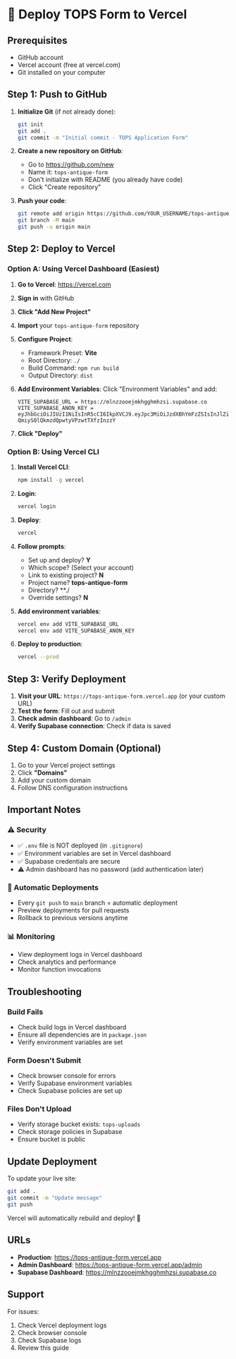 # 🚀 Deploy TOPS Form to Vercel

## Prerequisites
- GitHub account
- Vercel account (free at vercel.com)
- Git installed on your computer

## Step 1: Push to GitHub

1. **Initialize Git** (if not already done):
   ```bash
   git init
   git add .
   git commit -m "Initial commit - TOPS Application Form"
   ```

2. **Create a new repository on GitHub**:
   - Go to https://github.com/new
   - Name it: `tops-antique-form`
   - Don't initialize with README (you already have code)
   - Click "Create repository"

3. **Push your code**:
   ```bash
   git remote add origin https://github.com/YOUR_USERNAME/tops-antique-form.git
   git branch -M main
   git push -u origin main
   ```

## Step 2: Deploy to Vercel

### Option A: Using Vercel Dashboard (Easiest)

1. **Go to Vercel**: https://vercel.com
2. **Sign in** with GitHub
3. **Click "Add New Project"**
4. **Import** your `tops-antique-form` repository
5. **Configure Project**:
   - Framework Preset: **Vite**
   - Root Directory: `./`
   - Build Command: `npm run build`
   - Output Directory: `dist`

6. **Add Environment Variables**:
   Click "Environment Variables" and add:
   ```
   VITE_SUPABASE_URL = https://mlnzzooejmkhgghmhzsi.supabase.co
   VITE_SUPABASE_ANON_KEY = eyJhbGciOiJIUzI1NiIsInR5cCI6IkpXVCJ9.eyJpc3MiOiJzdXBhYmFzZSIsInJlZiI6Im1sbnp6b29lam1raGdnaG1oenNpIiwicm9sZSI6ImFub24iLCJpYXQiOjE3NjExNjE2ODgsImV4cCI6MjA3NjczNzY4OH0.pCyw9fp8hK6-QmiyS0lQkmzdQpwtyVPzwtTXfzInzzY
   ```

7. **Click "Deploy"**

### Option B: Using Vercel CLI

1. **Install Vercel CLI**:
   ```bash
   npm install -g vercel
   ```

2. **Login**:
   ```bash
   vercel login
   ```

3. **Deploy**:
   ```bash
   vercel
   ```

4. **Follow prompts**:
   - Set up and deploy? **Y**
   - Which scope? (Select your account)
   - Link to existing project? **N**
   - Project name? **tops-antique-form**
   - Directory? **./
   - Override settings? **N**

5. **Add environment variables**:
   ```bash
   vercel env add VITE_SUPABASE_URL
   vercel env add VITE_SUPABASE_ANON_KEY
   ```

6. **Deploy to production**:
   ```bash
   vercel --prod
   ```

## Step 3: Verify Deployment

1. **Visit your URL**: `https://tops-antique-form.vercel.app` (or your custom URL)
2. **Test the form**: Fill out and submit
3. **Check admin dashboard**: Go to `/admin`
4. **Verify Supabase connection**: Check if data is saved

## Step 4: Custom Domain (Optional)

1. Go to your Vercel project settings
2. Click **"Domains"**
3. Add your custom domain
4. Follow DNS configuration instructions

## Important Notes

### ⚠️ Security
- ✅ `.env` file is NOT deployed (in `.gitignore`)
- ✅ Environment variables are set in Vercel dashboard
- ✅ Supabase credentials are secure
- ⚠️ Admin dashboard has no password (add authentication later)

### 🔄 Automatic Deployments
- Every `git push` to `main` branch = automatic deployment
- Preview deployments for pull requests
- Rollback to previous versions anytime

### 📊 Monitoring
- View deployment logs in Vercel dashboard
- Check analytics and performance
- Monitor function invocations

## Troubleshooting

### Build Fails
- Check build logs in Vercel dashboard
- Ensure all dependencies are in `package.json`
- Verify environment variables are set

### Form Doesn't Submit
- Check browser console for errors
- Verify Supabase environment variables
- Check Supabase policies are set up

### Files Don't Upload
- Verify storage bucket exists: `tops-uploads`
- Check storage policies in Supabase
- Ensure bucket is public

## Update Deployment

To update your live site:
```bash
git add .
git commit -m "Update message"
git push
```

Vercel will automatically rebuild and deploy! 🎉

## URLs

- **Production**: https://tops-antique-form.vercel.app
- **Admin Dashboard**: https://tops-antique-form.vercel.app/admin
- **Supabase Dashboard**: https://mlnzzooejmkhgghmhzsi.supabase.co

## Support

For issues:
1. Check Vercel deployment logs
2. Check browser console
3. Check Supabase logs
4. Review this guide
